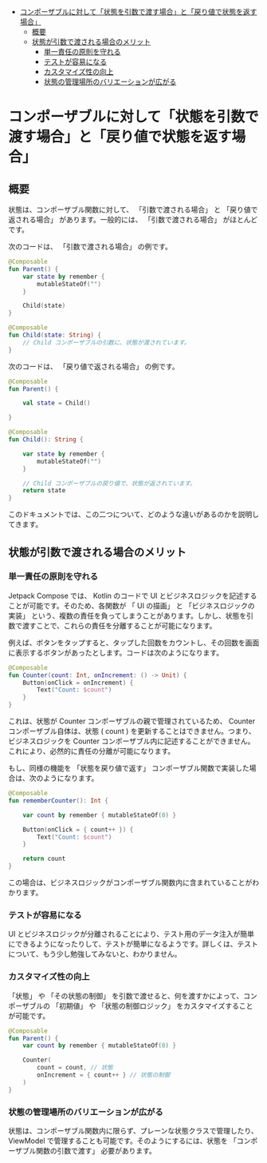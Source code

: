 - [コンポーザブルに対して「状態を引数で渡す場合」と「戻り値で状態を返す場合」](#コンポーザブルに対して状態を引数で渡す場合と戻り値で状態を返す場合)
  - [概要](#概要)
  - [状態が引数で渡される場合のメリット](#状態が引数で渡される場合のメリット)
    - [単一責任の原則を守れる](#単一責任の原則を守れる)
    - [テストが容易になる](#テストが容易になる)
    - [カスタマイズ性の向上](#カスタマイズ性の向上)
    - [状態の管理場所のバリエーションが広がる](#状態の管理場所のバリエーションが広がる)


# コンポーザブルに対して「状態を引数で渡す場合」と「戻り値で状態を返す場合」

## 概要

状態は、コンポーザブル関数に対して、 「引数で渡される場合」 と 「戻り値で返される場合」 があります。一般的には、 「引数で渡される場合」 がほとんどです。

次のコードは、 「引数で渡される場合」 の例です。

```kotlin
@Composable
fun Parent() {
    var state by remember {
        mutableStateOf("")
    }

    Child(state)
}

@Composable
fun Child(state: String) {
    // Child コンポーザブルの引数に、状態が渡されています。
}
```

次のコードは、 「戻り値で返される場合」 の例です。

```kotlin
@Composable
fun Parent() {

    val state = Child()

}

@Composable
fun Child(): String {

    var state by remember {
        mutableStateOf("")
    }

    // Child コンポーザブルの戻り値で、状態が返されています。
    return state
}
```

このドキュメントでは、この二つについて、どのような違いがあるのかを説明してきます。


## 状態が引数で渡される場合のメリット

### 単一責任の原則を守れる

Jetpack Compose では、 Kotlin のコードで UI とビジネスロジックを記述することが可能です。そのため、各関数が 「 UI の描画」 と 「ビジネスロジックの実装」 という、複数の責任を負ってしまうことがあります。しかし、状態を引数で渡すことで、これらの責任を分離することが可能になります。

例えば、ボタンをタップすると、タップした回数をカウントし、その回数を画面に表示するボタンがあったとします。コードは次のようになります。

```kotlin
@Composable
fun Counter(count: Int, onIncrement: () -> Unit) {
    Button(onClick = onIncrement) {
        Text("Count: $count")
    }
}
```

これは、状態が Counter コンポーザブルの親で管理されているため、 Counter コンポーザブル自体は、状態 ( count ) を更新することはできません。つまり、ビジネスロジックを Counter コンポーザブル内に記述することができません。これにより、必然的に責任の分離が可能になります。

もし、同様の機能を 「状態を戻り値で返す」 コンポーザブル関数で実装した場合は、次のようになります。

```kotlin
@Composable
fun rememberCounter(): Int {

    var count by remember { mutableStateOf(0) }

    Button(onClick = { count++ }) {
        Text("Count: $count")
    }

    return count
}
```

この場合は、ビジネスロジックがコンポーザブル関数内に含まれていることがわかります。


### テストが容易になる

UI とビジネスロジックが分離されることにより、テスト用のデータ注入が簡単にできるようになったりして、テストが簡単になるようです。詳しくは、テストについて、もう少し勉強してみないと、わかりません。


### カスタマイズ性の向上

「状態」 や 「その状態の制御」 を引数で渡せると、何を渡すかによって、コンポーザブルの 「初期値」 や 「状態の制御ロジック」 をカスタマイズすることが可能です。

```kotlin
@Composable
fun Parent() {
    var count by remember { mutableStateOf(0) }

    Counter(
        count = count, // 状態
        onIncrement = { count++ } // 状態の制御
    )
}
```


### 状態の管理場所のバリエーションが広がる

状態は、コンポーザブル関数内に限らず、プレーンな状態クラスで管理したり、 ViewModel で管理することも可能です。そのようにするには、状態を 「コンポーザブル関数の引数で渡す」 必要があります。



